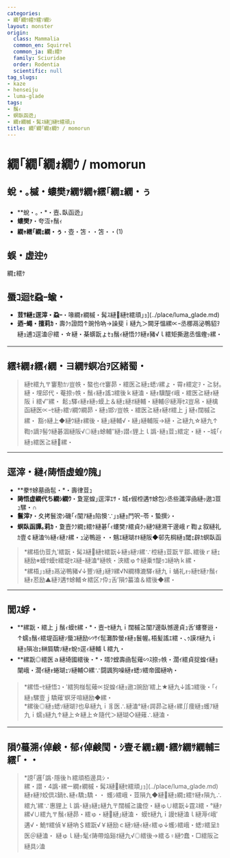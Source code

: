 ```yaml
---
categories:
- 繝｢繝ｳ繧ｹ繧ｿ繝ｼ
layout: monster
origin:
  class: Mammalia
  common_en: Squirrel
  common_ja: 繝ｪ繧ｹ
  family: Sciuridae
  order: Rodentia
  scientific: null
tag_slugs:
- kaze
- henseiju
- luma-glade
tags:
- 鬚ｨ
- 螟臥函迯｣
- 繝ｫ繝槭・髯ｽ縺縺ｾ繧頑｣ｮ
title: 繝｢繝｢繝ｫ繝ｳ / momorun
---
```


# 繝｢繝｢繝ｫ繝ｳ / momorun

## 蛻・｡槭・螻樊ｧ繝ｻ繝ｬ繧｢繝ｪ繝・ぅ

* **蛻・｡・*・壼､臥函迯｣  
* **螻樊ｧ**・夸沍ｬ鬚ｨ  
* **繝ｬ繧｢繝ｪ繝・ぅ**・壺・笘・・笘・・(1)

## 蜈・虚迚ｩ

繝ｪ繧ｹ

## 蜃ｺ迴ｾ蝨ｰ蝓・

* **荳ｻ縺ｪ逕滓・蝨ｰ**・喙繝ｫ繝槭・髯ｽ縺縺ｾ繧頑｣ｮ](../place/luma_glade.md)  
* **迺ｰ蠅・擅莉ｶ**・壽ｸｩ證悶↑豌怜吶→譟斐ｉ縺九＞闕牙慍縲∝ｰ丞梛鬲泌鴨貂ｦ縺ｮ逋ｺ逕溘＠繧・☆縺・棊蠎翫ょｾｮ鬚ｨ縺悟ｸｸ縺ｫ豬√ｌ繧矩撕遨丞慍蟶ｯ縲・

---

## 繧ｷ繝ｫ繧ｨ繝・ヨ繝ｻ螟冶ｦ区緒蜀・

> 縺ｾ繧九〒窶懃ｶｿ豈帙・螯也ｲｾ窶昴・繧医≧縺ｪ蟋ｿ縲ょ・霄ｫ繧定ｦ・≧豺｡縺・埋邱代・菴捺ｯ帙・鬚ｨ縺ｫ謠ｺ繧後ｋ縺溘・縺ｫ驥醍ｲ峨・繧医≧縺ｫ縺阪ｉ繧√″縲・ 
> 鬆ｭ驛ｨ縺ｫ縺ｯ蟆上＆縺ｪ縺ｵ縺輔・縺輔＠縺溽ｾｽ豈帛・縺檎函縺医∝ｰｾ縺ｯ繧ｿ繝ｳ繝昴・縺ｮ邯ｿ豈帙・繧医≧縺ｫ縺ｵ繧上ｊ縺ｨ闊槭≧縲・ 
> 豁ｩ縺上◆縺ｳ縺ｫ縲後・縺｣縺輔√・縺｣縺輔阪→縺・≧縺九☆縺九↑鞫ｩ謫ｦ髻ｳ縺碁涸縺阪√◎縺ｮ蜍輔″縺ｯ譛ｨ貍上ｌ譌･縺ｮ荳ｭ繧定・縺・ｰ城｢ｨ縺ｮ繧医≧縺縲・

---

## 逕滓・縺ｨ陦悟虚蝗ｳ隗｣

* **豢ｻ蜍墓凾髢・*・壽律荳ｭ  
* **陦悟虚繝代ち繝ｼ繝ｳ**・夐寔蝗｣逕滓ｴｻ・城ｫ俶椌遘ｻ蜍包ｼ丞些讖滓凾縺ｯ遨ｺ荳ｭ騾・∩  
* **鬟滓ｧ**・夊拷鬟滂ｼ磯｢ｨ闃ｱ縺ｮ陷懊∵｣ｮ縺ｮ鬥呎ｰ苓・蟄撰ｼ・ 
* **螟臥函譚｡莉ｶ**・夐壼ｸｸ繝ｪ繧ｹ縺碁｢ｨ螻樊ｧ繧貞ｸｯ縺ｳ縺溯干邊峨ｒ鞫ょ叙縺礼ｶ壹￠縺溘％縺ｨ縺ｧ縲・ｭ泌鴨逧・・魑ｴ縺瑚ｵｷ縺阪◆邨先棡縺ｮ閾ｪ辟ｶ螟臥函

> *縲梧仂荳九′繧翫・髯ｽ縺縺ｾ繧翫↓縺ｮ縺ｿ縲∵椌縺ｮ荳翫〒鄒､繧後ｒ縺ｪ縺励※蟆ｻ蟆ｾ繧堤ｾｽ縺ｰ縺溘°縺帙・浹繧ゅ↑縺乗ｻ醍ｩｺ縺吶ｋ縲・  
> *縲梧｣ｮ縺ｮ鬲泌鴨豬√↓豐ｿ縺｣縺ｦ縲√Ν繝槫漉驛ｨ縺九ｉ蛹礼ｫｯ縺ｾ縺ｧ鬚ｨ縺ｫ荵励▲縺ｦ遘ｻ蜍輔☆繧区ｧ伜ｭ舌′隕ｳ蟇溘＆繧後◆縲・

---

## 閭ｽ蜉・

* **縲翫・繧上ｊ鬚ｨ蟆ｾ縲・*・壼ｰｾ縺九ｉ闊槭≧闃ｱ邊臥憾邊貞ｭ舌′螻謇逧・↑蠕ｮ鬚ｨ繧堤函縺ｿ蜃ｺ縺励∽ｻｲ髢灘酔螢ｫ縺ｮ鬟幄｡梧髪謠ｴ繧・､ｩ謨ｵ縺九ｉ縺ｮ隕冶ｪ榊屓驕ｿ縺ｫ蛻ｩ逕ｨ縺輔ｌ繧九・ 
* **縲翫◎繧医ａ縺埼國繧後・*・壻ｸ螳壽凾髢薙∽ｽ捺ｯ帙・濶ｲ繧貞捉蝗ｲ縺ｮ闡峨・濶ｲ縺ｫ蜷瑚ｪｿ縺輔○縲∵闘諷狗噪縺ｫ蟋ｿ繧帝國縺吶・

> *縲悟ｰｾ縺悟ｺ・′繧狗椪髢薙∝捉蝗ｲ縺ｮ遨ｺ豌励′繧上★縺九↓謠ｺ繧後・｢ｨ縺ｮ騾壹ｊ驕薙′螟牙喧縺励◆縲・  
> *縲後◎縺ｮ蟋ｿ縺瑚ｦ也阜縺九ｉ豸医∴縺溘°縺ｨ諤昴≧縺ｨ縲∬痩縺ｮ蠖ｱ縺九ｉ蠕ｮ縺九↑縺上☆縺上☆隨代＞縺瑚◇縺薙∴縺溘・

---

## 隕ｳ蟇溯ｨ倬鹸・郁ｨ倬鹸閠・ｼ壹そ繝ｪ繝･繧ｹ繝ｻ繝輔Ξ繧｢・・

> *謗｢邏｢譌･隱後ｈ繧頑栢邊具ｼ・  
> 縲・譛・4譌･縲ー繝ｫ繝槭・髯ｽ縺縺ｾ繧頑｣ｮ](../place/luma_glade.md)縺ｫ縺ｦ蛟倶ｽ鍋ｾ､縺ｨ驕ｭ驕・・ 
> 蠖ｼ繧峨・荳隕九◆縺縺ｮ繝ｪ繧ｹ縺ｫ隕九∴繧九′縲∵惠貍上ｌ譌･縺ｮ縺ｪ縺九〒闊槭≧讒倥・縺ゅ∪繧翫↓霆ｽ繧・°縺ｧ縲√∪繧九〒鬚ｨ縺昴・繧ゅ・縺縺｣縺溘・ 
> 蟆ｾ縺九ｉ謾ｾ縺溘ｌ縺溽ｲ峨′遘√・鮠ｻ繧偵￥縺吶＄繧翫√￥縺励ｃ縺ｿ縺ｨ縺ｨ繧ゅ↓蠖ｼ繧峨・蟋ｿ繧呈ｶ医＠縺溘・ 
> 縺ゅｌ縺ｯ髦ｲ陦帶焔谿ｵ縺九√◎繧後→繧る♀縺ｳ蠢・□繧阪≧縺具ｼ溘